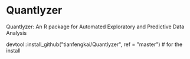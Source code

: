 # Quantlyzer
Quantlyzer: An R package for Automated Exploratory and Predictive Data Analysis


devtool::install_github("tianfengkai/Quantlyzer", ref = "master") # for the install 
